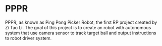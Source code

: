 # PPPR
PPPR, as known as Ping Pong Picker Robot, the first RP project created by Zi Tao Li. The goal of this project is to create an robot with autonomous system that use camera sensor to track target ball and output instructions to robot driver system.
